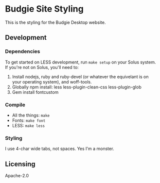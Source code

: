 # Budgie Site Styling

This is the styling for the Budgie Desktop website.

## Development

### Dependencies

To get started on LESS development, run `make setup` on your Solus system. If you're not on Solus, you'll need to:

1. Install nodejs, ruby and ruby-devel (or whatever the equivelant is on your operating system), and woff-tools.
2. Globally npm install: less less-plugin-clean-css less-plugin-glob
3. Gem install fontcustom

### Compile

- All the things: `make`
- Fonts: `make font`
- LESS: `make less`

### Styling

I use 4-char wide tabs, not spaces. Yes I'm a monster.

## Licensing

Apache-2.0